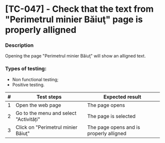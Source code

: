# **[TC-047] - Check that the text from "Perimetrul minier Băiuţ" page is properly alligned**

### **Description**

Opening the page "Perimetrul minier Băiuţ" will show an alligned text.

### **Types of testing:**

- Non functional testing;
- Positive testing.

| #   | **Test steps**                         | **Expected result**                     |
| --- | -------------------------------------- | --------------------------------------- |
| 1   | Open the web page                      | The page opens                          |
| 2   | Go to the menu and select "Activități" | The page is selected                    |
| 3   | Click on "Perimetrul minier Băiuţ"     | The page opens and is properly alligned |
